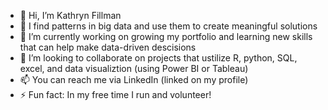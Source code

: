 - 👋 Hi, I’m Kathryn Fillman
- 👀 I find patterns in big data and use them to create meaningful solutions
- 🌱 I’m currently working on growing my portfolio and learning new skills that can help make data-driven descisions
- 💞️ I’m looking to collaborate on projects that ustilize R, python, SQL, excel, and data visualiztion (using Power BI or Tableau)
- 📫 You can reach me via LinkedIn (linked on my profile)
- ⚡ Fun fact: In my free time I run and volunteer!

<!---
kfillman/kfillman is a ✨ special ✨ repository because its `README.md` (this file) appears on your GitHub profile.
You can click the Preview link to take a look at your changes.
--->
